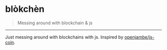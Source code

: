 # blòkchèn

> Messing around with blockchain &amp; js

* * *

Just messing around with blockchains with js. Inspired by [openjambe/js-coin](https://github.com/openjambe/js-coin).
